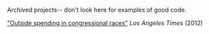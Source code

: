 Archived projects-- don't look here for examples of good code.

["Outside spending in congressional races"](https://miketahani.github.io/code-archive/congress-outside-spending-2012/site/
) *Los Angeles Times* (2012)

